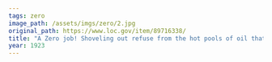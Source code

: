```yaml
---
tags: zero
image_path: /assets/imgs/zero/2.jpg
original_path: https://www.loc.gov/item/89716338/
title: "A Zero job! Shoveling out refuse from the hot pools of oil that comes up from a spouting well"
year: 1923
---
```



